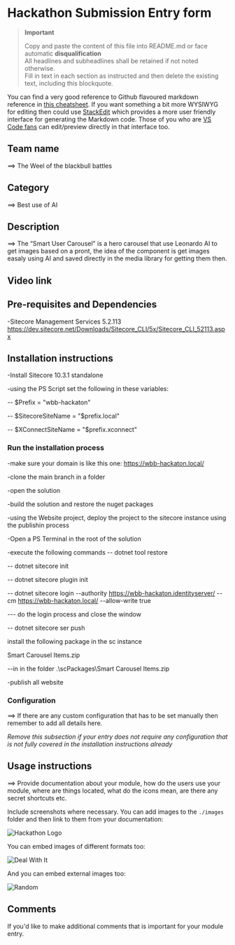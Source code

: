 # Hackathon Submission Entry form

> __Important__  
> 
> Copy and paste the content of this file into README.md or face automatic __disqualification__  
> All headlines and subheadlines shall be retained if not noted otherwise.  
> Fill in text in each section as instructed and then delete the existing text, including this blockquote.

You can find a very good reference to Github flavoured markdown reference in [this cheatsheet](https://github.com/adam-p/markdown-here/wiki/Markdown-Cheatsheet). If you want something a bit more WYSIWYG for editing then could use [StackEdit](https://stackedit.io/app) which provides a more user friendly interface for generating the Markdown code. Those of you who are [VS Code fans](https://code.visualstudio.com/docs/languages/markdown#_markdown-preview) can edit/preview directly in that interface too.

## Team name
⟹ The Weel of the blackbull battles

## Category
⟹ Best use of AI

## Description
⟹ The “Smart User Carousel" is a hero carousel that use Leonardo AI to get images based on a pront, the idea of the component is get images easaly using AI and saved directly in the media library  for getting them then.


## Video link




## Pre-requisites and Dependencies


-Sitecore Management Services 5.2.113 https://dev.sitecore.net/Downloads/Sitecore_CLI/5x/Sitecore_CLI_52113.aspx

## Installation instructions

-Install Sitecore 10.3.1 standalone

-using the PS Script set the following in these variables:

 -- $Prefix = "wbb-hackaton"

 -- $SitecoreSiteName = "$prefix.local"

 -- $XConnectSiteName = "$prefix.xconnect"

### Run the installation process

-make sure your domain is like this one: https://wbb-hackaton.local/

-clone the main branch in a folder

-open the solution

-build the solution and restore the nuget packages

-using the Website project, deploy the project to the sitecore instance using the publishin process

-Open a PS Terminal in the root of the solution

-execute the following commands
-- dotnet tool restore

-- dotnet sitecore init

-- dotnet sitecore plugin init

-- dotnet sitecore login --authority https://wbb-hackaton.identityserver/ --cm https://wbb-hackaton.local/ --allow-write true

--- do the login process and close the window

-- dotnet sitecore ser push

install the following package in the sc instance

Smart Carousel Items.zip

--in in the folder .\scPackages\Smart Carousel Items.zip

-publish all website




### Configuration
⟹ If there are any custom configuration that has to be set manually then remember to add all details here.

_Remove this subsection if your entry does not require any configuration that is not fully covered in the installation instructions already_

## Usage instructions
⟹ Provide documentation about your module, how do the users use your module, where are things located, what do the icons mean, are there any secret shortcuts etc.

Include screenshots where necessary. You can add images to the `./images` folder and then link to them from your documentation:

![Hackathon Logo](docs/images/hackathon.png?raw=true "Hackathon Logo")

You can embed images of different formats too:

![Deal With It](docs/images/deal-with-it.gif?raw=true "Deal With It")

And you can embed external images too:

![Random](https://thiscatdoesnotexist.com/)

## Comments
If you'd like to make additional comments that is important for your module entry.
